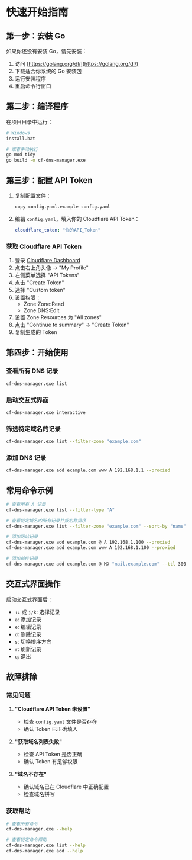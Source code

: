 # 快速开始指南

## 第一步：安装 Go

如果你还没有安装 Go，请先安装：

1. 访问 [https://golang.org/dl/](https://golang.org/dl/)
2. 下载适合你系统的 Go 安装包
3. 运行安装程序
4. 重启命令行窗口

## 第二步：编译程序

在项目目录中运行：

```bash
# Windows
install.bat

# 或者手动执行
go mod tidy
go build -o cf-dns-manager.exe
```

## 第三步：配置 API Token

1. 复制配置文件：
   ```bash
   copy config.yaml.example config.yaml
   ```

2. 编辑 `config.yaml`，填入你的 Cloudflare API Token：
   ```yaml
   cloudflare_token: "你的API_Token"
   ```

### 获取 Cloudflare API Token

1. 登录 [Cloudflare Dashboard](https://dash.cloudflare.com/)
2. 点击右上角头像 → "My Profile"
3. 左侧菜单选择 "API Tokens"
4. 点击 "Create Token"
5. 选择 "Custom token"
6. 设置权限：
   - Zone:Zone:Read
   - Zone:DNS:Edit
7. 设置 Zone Resources 为 "All zones"
8. 点击 "Continue to summary" → "Create Token"
9. 复制生成的 Token

## 第四步：开始使用

### 查看所有 DNS 记录
```bash
cf-dns-manager.exe list
```

### 启动交互式界面
```bash
cf-dns-manager.exe interactive
```

### 筛选特定域名的记录
```bash
cf-dns-manager.exe list --filter-zone "example.com"
```

### 添加 DNS 记录
```bash
cf-dns-manager.exe add example.com www A 192.168.1.1 --proxied
```

## 常用命令示例

```bash
# 查看所有 A 记录
cf-dns-manager.exe list --filter-type "A"

# 查看特定域名的所有记录并按名称排序
cf-dns-manager.exe list --filter-zone "example.com" --sort-by "name"

# 添加网站记录
cf-dns-manager.exe add example.com @ A 192.168.1.100 --proxied
cf-dns-manager.exe add example.com www A 192.168.1.100 --proxied

# 添加邮件记录
cf-dns-manager.exe add example.com @ MX "mail.example.com" --ttl 300
```

## 交互式界面操作

启动交互式界面后：
- `↑↓` 或 `j/k`: 选择记录
- `a`: 添加记录
- `e`: 编辑记录  
- `d`: 删除记录
- `s`: 切换排序方向
- `r`: 刷新记录
- `q`: 退出

## 故障排除

### 常见问题

1. **"Cloudflare API Token 未设置"**
   - 检查 `config.yaml` 文件是否存在
   - 确认 Token 已正确填入

2. **"获取域名列表失败"**
   - 检查 API Token 是否正确
   - 确认 Token 有足够权限

3. **"域名不存在"**
   - 确认域名已在 Cloudflare 中正确配置
   - 检查域名拼写

### 获取帮助

```bash
# 查看所有命令
cf-dns-manager.exe --help

# 查看特定命令帮助
cf-dns-manager.exe list --help
cf-dns-manager.exe add --help
``` 